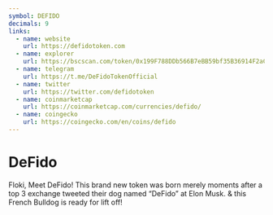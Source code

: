 ```yaml
---
symbol: DEFIDO
decimals: 9
links:
  - name: website
    url: https://defidotoken.com
  - name: explorer
    url: https://bscscan.com/token/0x199F788DDb566B7eBB59bf35B36914F2aCdb33DE
  - name: telegram
    url: https://t.me/DeFidoTokenOfficial
  - name: twitter
    url: https://twitter.com/defidotoken
  - name: coinmarketcap
    url: https://coinmarketcap.com/currencies/defido/
  - name: coingecko
    url: https://coingecko.com/en/coins/defido
---
```


# DeFido

Floki, Meet DeFido! This brand new token was born merely moments after a top 3 exchange tweeted their dog named “DeFido” at Elon Musk. & this French Bulldog is ready for lift off!
